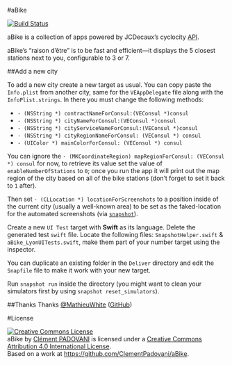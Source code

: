 #aBike

[![Build Status](https://travis-ci.org/ClementPadovani/aBike.svg?branch=master)](https://travis-ci.org/ClementPadovani/aBike)

aBike is a collection of apps powered by JCDecaux’s cyclocity [API](https://developer.jcdecaux.com).

aBike’s “raison d’être” is to be fast and efficient—it displays the 5 closest stations next to you, configurable to 3 or 7.

##Add a new city

To add a new city create a new target as usual. You can copy paste the `Info.plist` from another city, same for the `VEAppDelegate` file along with the `InfoPlist.strings`. In there you must change the following methods:

- `- (NSString *) contractNameForConsul:(VEConsul *)consul`
- `- (NSString *) cityNameForConsul:(VEConsul *)consul`
- `- (NSString *) cityServiceNameForConsul:(VEConsul *)consul`
- `- (NSString *) cityRegionNameForConsul: (VEConsul *) consul`
- `- (UIColor *) mainColorForConsul: (VEConsul *) consul`

You can ignore the `- (MKCoordinateRegion) mapRegionForConsul: (VEConsul *) consul` for now, to retrieve its value set the value of `enableNumberOfStations` to `0`; once you run the app it will print out the map region of the city based on all of the bike stations (don’t forget to set it back to `1` after).

Then set `- (CLLocation *) locationForScreenshots` to a position inside of the current city (usually a well-known area) to be set as the faked-location for the automated screenshots (via [`snapshot`](https://github.com/fastlane/snapshot)).

Create a new `UI Test` target with **Swift** as its language. Delete the generated test `swift` file. Locate the following files: `SnapshotHelper.swift` & `aBike_LyonUITests.swift`, make them part of your number target using the inspector.

You can duplicate an existing folder in the `Deliver` directory and edit the `Snapfile` file to make it work with your new target.

Run `snapshot run` inside the directory (you might want to clean your simulators first by using `snapshot reset_simulators`).

##Thanks
Thanks [@MathieuWhite](https://twitter.com/MathieuWhite) ([GitHub](https://github.com/MathieuWhite))

#License

<a rel="license" href="http://creativecommons.org/licenses/by/4.0/"><img alt="Creative Commons License" style="border-width:0" src="https://i.creativecommons.org/l/by/4.0/88x31.png" /></a><br /><span xmlns:dct="http://purl.org/dc/terms/" property="dct:title">aBike</span> by <a xmlns:cc="http://creativecommons.org/ns#" href="https://github.com/ClementPadovani/aBike" property="cc:attributionName" rel="cc:attributionURL">Clément PADOVANI</a> is licensed under a <a rel="license" href="http://creativecommons.org/licenses/by/4.0/">Creative Commons Attribution 4.0 International License</a>.<br />Based on a work at <a xmlns:dct="http://purl.org/dc/terms/" href="https://github.com/ClementPadovani/aBike" rel="dct:source">https://github.com/ClementPadovani/aBike</a>.

